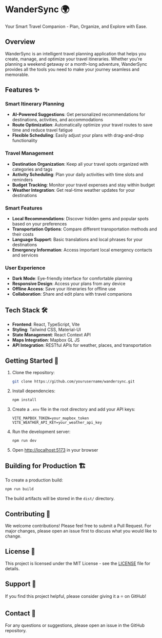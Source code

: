 # WanderSync 🌍

Your Smart Travel Companion - Plan, Organize, and Explore with Ease.

## Overview

WanderSync is an intelligent travel planning application that helps you create, manage, and optimize your travel itineraries. Whether you're planning a weekend getaway or a month-long adventure, WanderSync provides all the tools you need to make your journey seamless and memorable.

## Features ✨

### Smart Itinerary Planning
- **AI-Powered Suggestions**: Get personalized recommendations for destinations, activities, and accommodations
- **Route Optimization**: Automatically optimize your travel routes to save time and reduce travel fatigue
- **Flexible Scheduling**: Easily adjust your plans with drag-and-drop functionality

### Travel Management
- **Destination Organization**: Keep all your travel spots organized with categories and tags
- **Activity Scheduling**: Plan your daily activities with time slots and reminders
- **Budget Tracking**: Monitor your travel expenses and stay within budget
- **Weather Integration**: Get real-time weather updates for your destinations

### Smart Features
- **Local Recommendations**: Discover hidden gems and popular spots based on your preferences
- **Transportation Options**: Compare different transportation methods and their costs
- **Language Support**: Basic translations and local phrases for your destinations
- **Emergency Information**: Access important local emergency contacts and services

### User Experience
- **Dark Mode**: Eye-friendly interface for comfortable planning
- **Responsive Design**: Access your plans from any device
- **Offline Access**: Save your itineraries for offline use
- **Collaboration**: Share and edit plans with travel companions

## Tech Stack 🛠️

- **Frontend**: React, TypeScript, Vite
- **Styling**: Tailwind CSS, Material-UI
- **State Management**: React Context API
- **Maps Integration**: Mapbox GL JS
- **API Integration**: RESTful APIs for weather, places, and transportation

## Getting Started 🚀

1. Clone the repository:
   ```bash
   git clone https://github.com/yourusername/wandersync.git
   ```

2. Install dependencies:
   ```bash
   npm install
   ```

3. Create a `.env` file in the root directory and add your API keys:
   ```
   VITE_MAPBOX_TOKEN=your_mapbox_token
   VITE_WEATHER_API_KEY=your_weather_api_key
   ```

4. Run the development server:
   ```bash
   npm run dev
   ```

5. Open [http://localhost:5173](http://localhost:5173) in your browser

## Building for Production 🏗️

To create a production build:

```bash
npm run build
```

The build artifacts will be stored in the `dist/` directory.

## Contributing 🤝

We welcome contributions! Please feel free to submit a Pull Request. For major changes, please open an issue first to discuss what you would like to change.

## License 📄

This project is licensed under the MIT License - see the [LICENSE](LICENSE) file for details.

## Support 💖

If you find this project helpful, please consider giving it a ⭐️ on GitHub!

## Contact 📧

For any questions or suggestions, please open an issue in the GitHub repository.

